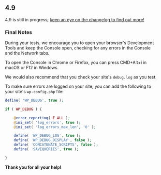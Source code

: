 ## 4.9

4.9 is still in progress; [keep an eye on the changelog to find out more!](https://github.com/Automattic/jetpack/pull/6949)

### Final Notes

During your tests, we encourage you to open your browser's Development Tools and keep the Console open, checking for any errors in the Console and the Network tabs.

To open the Console in Chrome or Firefox, you can press CMD+Alt+i in macOS or F12 in Windows.

We would also recommend that you check your site's `debug.log` as you test.

To make sure errors are logged on your site, you can add the following to your site's `wp-config.php` file:

```php
define( 'WP_DEBUG', true );

if ( WP_DEBUG ) {

	@error_reporting( E_ALL );
	@ini_set( 'log_errors', true );
	@ini_set( 'log_errors_max_len', '0' );

	define( 'WP_DEBUG_LOG', true );
	define( 'WP_DEBUG_DISPLAY', false );
	define( 'CONCATENATE_SCRIPTS', false );
	define( 'SAVEQUERIES', true );

}
```

**Thank you for all your help!**
